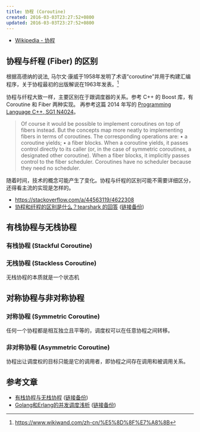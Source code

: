 ```yaml
---
title: 协程 (Coroutine)
created: 2016-03-03T23:27:52+0800
updated: 2016-03-03T23:27:52+0800
---
```



- [Wikipedia - 协程](https://www.wikiwand.com/zh-hans/%E5%8D%8F%E7%A8%8B)

## 协程与纤程 (Fiber) 的区别

根据高德纳的说法, 马尔文·康威于1958年发明了术语“coroutine”并用于构建汇编程序，关于协程最初的出版解说在1963年发表。[^1]

协程与纤程大致一样，主要区别在于跟调度器的关系。参考 C++ 的 Boost 库，有 Coroutine 和 Fiber 两种实现。
再参考这篇 2014 年写的 [Programming Language C++, SG1 N4024](http://www.open-std.org/jtc1/sc22/wg21/docs/papers/2014/n4024.pdf)。

> Of course it would be possible to implement coroutines on top of fibers instead. But the concepts map more neatly to
> implementing fibers in terms of coroutines. The corresponding operations are:
> • a coroutine yields;
> • a fiber blocks.
> When a coroutine yields, it passes control directly to its caller (or, in the case of symmetric coroutines, a designated
> other coroutine).
> When a fiber blocks, it implicitly passes control to the fiber scheduler. Coroutines have no scheduler because they
> need no scheduler.


随着时间，技术的概念可能产生了变化。协程与纤程的区别可能不需要详细区分，还得看主流的实现是怎样的。

- https://stackoverflow.com/a/44563119/4622308
- [协程和纤程的区别是什么？tearshark 的回答](https://www.zhihu.com/question/23955356/answer/732629313) ([链接备份](https://archive.md/hqFi9))

## 有栈协程与无栈协程

### 有栈协程 (Stackful Coroutine)

### 无栈协程 (Stackless Coroutine)

无栈协程的本质就是一个状态机

## 对称协程与非对称协程

### 对称协程 (Symmetric Coroutine)

任何一个协程都是相互独立且平等的，调度权可以在任意协程之间转移。

### 非对称协程 (Asymmetric Coroutine)

协程出让调度权的目标只能是它的调用者，即协程之间存在调用和被调用关系。

[^1]: https://www.wikiwand.com/zh-cn/%E5%8D%8F%E7%A8%8B


## 参考文章

- [有栈协程与无栈协程](https://mthli.xyz/stackful-stackless/) ([链接备份](https://web.archive.org/web/20220819050900/https://mthli.xyz/stackful-stackless/))
- [Golang和Erlang的并发调度浅析](https://studygolang.com/articles/18968) ([链接备份](https://web.archive.org/web/20230225182702/https://studygolang.com/articles/18968))
